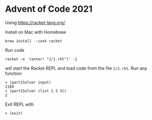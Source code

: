 # Advent of Code 2021

Using https://racket-lang.org/

Install on Mac with Homebrew
```
brew install --cask racket
```
Run code
```
racket -e '(enter! "1/1.rkt")' -i
```
will start the Racket REPL and load code from the file `1/1.rkt`.
Run any function
```
> (part1Solver input)
1184
> (part1Solver (list 1 2 3))
2
```
Exit REPL with
```
> (exit)
```
